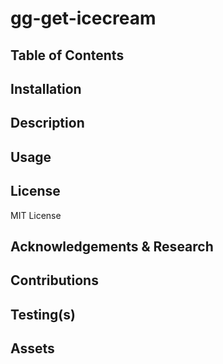 # gg-get-icecream

## Table of Contents

## Installation

## Description

## Usage

## License

MIT License

## Acknowledgements & Research

## Contributions


## Testing(s)
<!-- [Heroku Deployment](heroku link here)
[Link Description](link here) -->

## Assets
<!-- [!img-description](link here) -->